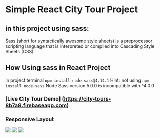# Simple React City Tour Project

## in this project using sass:
Sass (short for syntactically awesome style sheets) is a preprocessor scripting language that is interpreted or compiled into Cascading Style Sheets (CSS)

## How Using sass in React Project
in project terminal `npm install node-sass@4.14.1` 
Hint: not using `npm install node-sass` Node Sass version 5.0.0 is incompatible with ^4.0.0


### [Live City Tour Demo] (https://city-tours-8b7a8.firebaseapp.com)

### Responsive Layout
![][1]
![][2]
![][3]

[1]: https://commonmark.org/help/images/favicon.png
[2]: https://commonmark.org/help/images/favicon.png
[3]: https://commonmark.org/help/images/favicon.png

